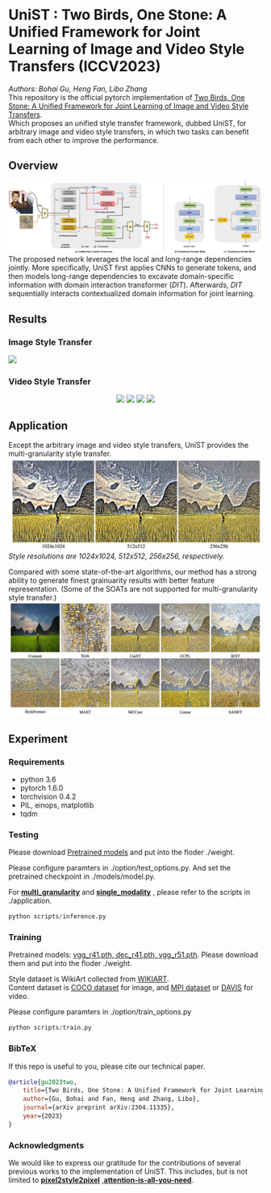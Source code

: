 # UniST : Two Birds, One Stone: A Unified Framework for Joint Learning of Image and Video Style Transfers (ICCV2023)
*Authors: Bohai Gu, Heng Fan, Libo Zhang* <br>
This repository is the official pytorch implementation of [Two Birds, One Stone: A Unified Framework for Joint Learning of Image and Video Style Transfers](https://arxiv.org/abs/2304.11335). <br>
Which proposes an unified style transfer framework, dubbed UniST, for arbitrary image and video style transfers, in which two tasks can benefit from each other to improve the performance.

## Overview

![](Figure/Overall.png)
The proposed network leverages the local and long-range dependencies jointly. More specifically, UniST first applies CNNs to generate tokens, and then models long-range dependencies 
to excavate domain-specific information with domain interaction transformer (*DIT*). Afterwards, *DIT* sequentially interacts contextualized domain information for joint learning.



## Results
### Image Style Transfer
![](Figure/image_style_transfer.png)
### Video Style Transfer
<p align="center">
    <img src="https://github.com/NevSNev/UniST/releases/download/untagged-e669c1cacf1eb14ce7f6/4.gif" width="220px">
    <img src="https://github.com/NevSNev/UniST/releases/download/untagged-e669c1cacf1eb14ce7f6/3.gif" width="220px">
    <img src="https://github.com/NevSNev/UniST/releases/download/untagged-e669c1cacf1eb14ce7f6/2.gif" width="220px">
    <img src="https://github.com/NevSNev/UniST/releases/download/untagged-e669c1cacf1eb14ce7f6/1.gif" width="220px">
</p>

## Application
Except the arbitrary image and video style transfers, UniST provides the multi-granularity style transfer.
![](Figure/multi-granularity.png)
*Style resolutions are 1024x1024, 512x512, 256x256, respectively.* <br>

Compared with some state-of-the-art algorithms, our method has a strong ability to generate finest grainuarity results with better feature representation.
(Some of the SOATs are not supported for multi-granularity style transfer.)
![](Figure/comparison.png)


## Experiment
### Requirements
- python 3.6
- pytorch 1.6.0
- torchvision 0.4.2
- PIL, einops, matplotlib
- tqdm

### Testing
Please download [Pretrained models](https://drive.google.com/file/d/1UdTVKyCikrHDc7bMHXCuRL1YCc5URIUl/view?usp=sharing) and put into the floder ./weight. <br>

Please configure paramters in ./option/test_options.py. And set the pretrained checkpoint in ./models/model.py. <br>

For **[multi_granularity](application/multi_granularity/readme.md)** and **[single_modality](application/single_modality/readme.md)** , please refer to the scripts in ./application.

```python
python scripts/inference.py
```

### Training
Pretrained models: [vgg_r41.pth, dec_r41.pth, vgg_r51.pth](https://drive.google.com/drive/folders/1wEfUwgg8xNnWT87pEiOGq4JA9My-Jiav?usp=sharing).
Please download them and put into the floder ./weight. <br>

Style dataset is WikiArt collected from [WIKIART](https://www.wikiart.org/). <br>
Content dataset is [COCO dataset](http://images.cocodataset.org/zips/train2014.zip) for image, and [MPI dataset](http://sintel.is.tue.mpg.de/) or [DAVIS](https://davischallenge.org/) for video.

Please configure paramters in ./option/train_options.py

```python
python scripts/train.py 
```

### BibTeX
If this repo is useful to you, please cite our technical paper.
```bibtex
@article{gu2023two,
    title={Two Birds, One Stone: A Unified Framework for Joint Learning of Image and Video Style Transfers},
    author={Gu, Bohai and Fan, Heng and Zhang, Libo},
    journal={arXiv preprint arXiv:2304.11335},
    year={2023}
}
```
### Acknowledgments
We would like to express our gratitude for the contributions of several previous works to the implementation of UniST. This includes, but is not limited 
to **[pixel2style2pixel](https://github.com/eladrich/pixel2style2pixel)** ,**[attention-is-all-you-need](https://github.com/jadore801120/attention-is-all-you-need-pytorch)**.
